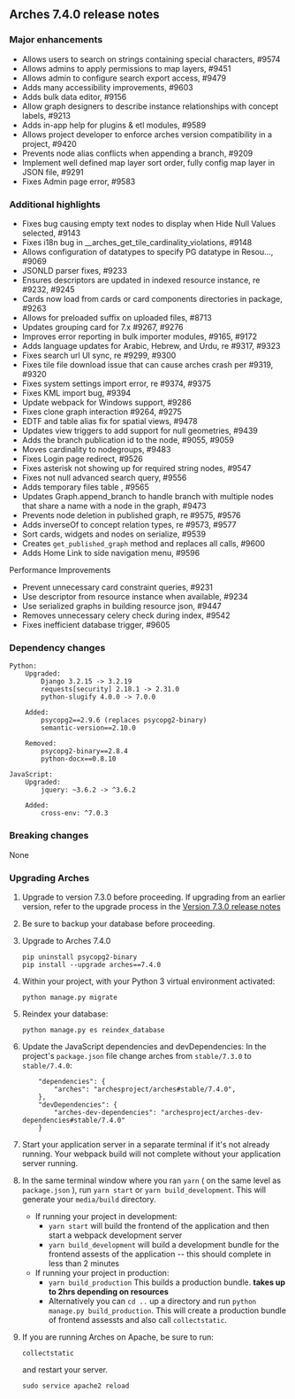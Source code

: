 Arches 7.4.0 release notes
------------------------

### Major enhancements
- Allows users to search on strings containing special characters, #9574
- Allows admins to apply permissions to map layers, #9451
- Allows admin to configure search export access, #9479
- Adds many accessibility improvements, #9603
- Adds bulk data editor, #9156
- Allow graph designers to describe instance relationships with concept labels, #9213
- Adds in-app help for plugins & etl modules, #9589
- Allows project developer to enforce arches version compatibility in a project, #9420
- Prevents node alias conflicts when appending a branch, #9209
- Implement well defined map layer sort order, fully config map layer in JSON file, #9291
- Fixes Admin page error, #9583

### Additional highlights
- Fixes bug causing empty text nodes to display when Hide Null Values selected, #9143
- Fixes i18n bug in __arches_get_tile_cardinality_violations, #9148
- Allows configuration of datatypes to specify PG datatype in Resou…, #9069
- JSONLD parser fixes, #9233
- Ensures descriptors are updated in indexed resource instance, re #9232, #9245
- Cards now load from cards or card components directories in package, #9263
- Allows for preloaded suffix on uploaded files, #8713
- Updates grouping card for 7.x #9267, #9276
- Improves error reporting in bulk importer modules, #9165, #9172
- Adds language updates for Arabic, Hebrew, and Urdu, re #9317, #9323
- Fixes search url UI sync, re #9299, #9300
- Fixes tile file download issue that can cause arches crash per #9319, #9320
- Fixes system settings import error, re #9374, #9375
- Fixes KML import bug, #9394
- Update webpack for Windows support, #9286
- Fixes clone graph interaction #9264, #9275
- EDTF and table alias fix for spatial views, #9478
- Updates view triggers to add support for null geometries, #9439
- Adds the branch publication id to the node, #9055, #9059
- Moves cardinality to nodegroups, #9483
- Fixes Login page redirect, #9526
- Fixes asterisk not showing up for required string nodes, #9547
- Fixes not null advanced search query, #9556
- Adds temporary files table , #9565
- Updates Graph.append_branch to handle branch with multiple nodes that share a name with a node in the graph, #9473
- Prevents node deletion in published graph, re #9575, #9576
- Adds inverseOf to concept relation types, re #9573, #9577
- Sort cards, widgets and nodes on serialize, #9539
- Creates `get_published_graph` method and replaces all calls, #9600
- Adds Home Link to side navigation menu, #9596

Performance Improvements
- Prevent unnecessary card constraint queries, #9231
- Use descriptor from resource instance when available, #9234
- Use serialized graphs in building resource json, #9447
- Removes unnecessary celery check during index, #9542
- Fixes inefficient database trigger, #9605

### Dependency changes
```
Python:
    Upgraded:
        Django 3.2.15 -> 3.2.19
        requests[security] 2.18.1 -> 2.31.0
        python-slugify 4.0.0 -> 7.0.0

    Added:
        psycopg2==2.9.6 (replaces psycopg2-binary)
        semantic-version==2.10.0

    Removed:
        psycopg2-binary==2.8.4
        python-docx==0.8.10

JavaScript:
    Upgraded:
        jquery: ~3.6.2 -> ^3.6.2

    Added:
        cross-env: ^7.0.3
```

### Breaking changes
None

### Upgrading Arches

1. Upgrade to version 7.3.0 before proceeding. If upgrading from an earlier version, refer to the upgrade process in the [Version 7.3.0 release notes](https://github.com/archesproject/arches/blob/dev/7.3.x/releases/7.3.0.md)

2. Be sure to backup your database before proceeding.

3. Upgrade to Arches 7.4.0
    ```
    pip uninstall psycopg2-binary
    pip install --upgrade arches==7.4.0
    ```

4. Within your project, with your Python 3 virtual environment activated:
    ```
    python manage.py migrate
    ```

5. Reindex your database:
   ```
   python manage.py es reindex_database
   ```

6. Update the JavaScript dependencies and devDependencies:
    In the project's `package.json` file change arches from `stable/7.3.0` to `stable/7.4.0`:
    ```    
        "dependencies": {
            "arches": "archesproject/arches#stable/7.4.0",
        },
        "devDependencies": {
            "arches-dev-dependencies": "archesproject/arches-dev-dependencies#stable/7.4.0"
        }
    ```

7. Start your application server in a separate terminal if it's not already running. Your webpack build will not complete without your application server running.

8. In the same terminal window where you ran `yarn` ( on the same level as `package.json` ), run `yarn start` or `yarn build_development`. This will generate your `media/build` directory.
   - If running your project in development:
     -  `yarn start` will build the frontend of the application and then start a webpack development server
      - `yarn build_development` will build a development bundle for the frontend assests of the application -- this should complete in less than 2 minutes
    - If running your project in production:
      - `yarn build_production` This builds a production bundle. **takes up to 2hrs depending on resources**
      - Alternatively you can `cd ..` up a directory and run `python manage.py build_production`. This will create a production bundle of frontend assessts and also call `collectstatic`.
  

6. If you are running Arches on Apache, be sure to run:

    ```
    collectstatic
    ```
    and restart your server.
    ```
    sudo service apache2 reload
    ```

